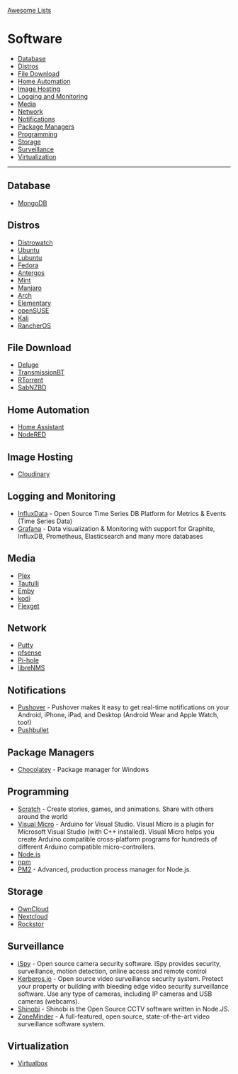 [Awesome Lists](https://moiler.github.io/awesome-lists/)

# Software

 - [Database](#database)
 - [Distros](#distros)
 - [File Download](#file-download)
 - [Home Automation](#home-automation)
 - [Image Hosting](#image-hosting)
 - [Logging and Monitoring](#logging-and-monitoring)
 - [Media](#media)
 - [Network](#network)
 - [Notifications](#notifications)
 - [Package Managers](#package-managers)
 - [Programming](#programming)
 - [Storage](#storage)
 - [Surveillance](#surveillance)
 - [Virtualization](#virtualization)

---

## Database
 - [MongoDB](https://www.mongodb.com/)

## Distros
 - [Distrowatch](https://distrowatch.com/)
 - [Ubuntu](https://www.ubuntu.com/)
 - [Lubuntu](https://lubuntu.net/)
 - [Fedora](https://getfedora.org/)
 - [Antergos](https://www.antergos.com/)
 - [Mint](https://linuxmint.com/)
 - [Manjaro](https://manjaro.org/)
 - [Arch](https://www.archlinux.org/)
 - [Elementary](https://elementary.io/)
 - [openSUSE](https://www.opensuse.org/)
 - [Kali](https://www.kali.org/)
 - [RancherOS](https://rancher.com/rancher-os/)
 
## File Download
 - [Deluge](https://deluge-torrent.org/)
 - [TransmissionBT](https://www.transmissionbt.com/)
 - [RTorrent](https://rakshasa.github.io/rtorrent/)
 - [SabNZBD](https://sabnzbd.org/)

## Home Automation
 - [Home Assistant](https://www.home-assistant.io/)
 - [NodeRED](https://nodered.org/)
 
## Image Hosting
 - [Cloudinary](https://cloudinary.com/)
 
## Logging and Monitoring
 - [InfluxData](https://www.influxdata.com/) - Open Source Time Series DB Platform for Metrics & Events (Time Series Data)
 - [Grafana](https://grafana.com/) - Data visualization & Monitoring with support for Graphite, InfluxDB, Prometheus, Elasticsearch and many more databases

 ## Media
 - [Plex](https://www.plex.tv/)
 - [Tautulli](https://tautulli.com/)
 - [Emby](https://emby.media/)
 - [kodi](https://kodi.tv/)
 - [Flexget](https://flexget.com/)

## Network
 - [Putty](https://www.putty.org/)
 - [pfsense](https://www.pfsense.org/)
 - [Pi-hole](https://pi-hole.net/)
 - [libreNMS](https://www.librenms.org/)

## Notifications
 - [Pushover](https://pushover.net/) - Pushover makes it easy to get real-time notifications on your Android, iPhone, iPad, and Desktop (Android Wear and Apple Watch, too!)
 - [Pushbullet](https://www.pushbullet.com/)
 
## Package Managers
 - [Chocolatey](https://chocolatey.org/) - Package manager for Windows

## Programming
 - [Scratch](https://scratch.mit.edu/) - Create stories, games, and animations. Share with others around the world
 - [Visual Micro](https://www.visualmicro.com/) - Arduino for Visual Studio. Visual Micro is a plugin for Microsoft Visual Studio (with C++ installed). Visual Micro helps you create Arduino compatible cross-platform programs for hundreds of different Arduino compatible micro-controllers.
 - [Node.js](https://nodejs.org)
 - [npm](https://npmjs.org)
 - [PM2](https://pm2.keymetrics.io/) - Advanced, production process manager for Node.js.

## Storage
 - [OwnCloud](https://owncloud.org/)
 - [Nextcloud](https://nextcloud.com/)
 - [Rockstor](http://rockstor.com/)

## Surveillance
 - [iSpy](https://www.ispyconnect.com/) - Open source camera security software. iSpy provides security, surveillance, motion detection, online access and remote control
 - [Kerberos.io](https://www.kerberos.io/) - Open source video surveillance security system. Protect your property or building with bleeding edge video security surveillance software. Use any type of cameras, including IP cameras and USB cameras (webcams).
 - [Shinobi](https://shinobi.video/) - Shinobi is the Open Source CCTV software written in Node.JS. 
 - [ZoneMinder](https://zoneminder.com/) - A full-featured, open source, state-of-the-art video surveillance software system.

## Virtualization
 - [Virtualbox](https://www.virtualbox.org/)
